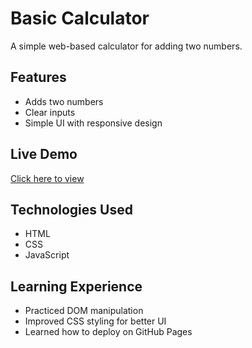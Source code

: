 # Basic Calculator

A simple web-based calculator for adding two numbers.

## Features
- Adds two numbers
- Clear inputs
- Simple UI with responsive design

## Live Demo
[Click here to view](https://your-username.github.io/basic-calculator/)


## Technologies Used
- HTML
- CSS
- JavaScript

## Learning Experience
- Practiced DOM manipulation
- Improved CSS styling for better UI
- Learned how to deploy on GitHub Pages

